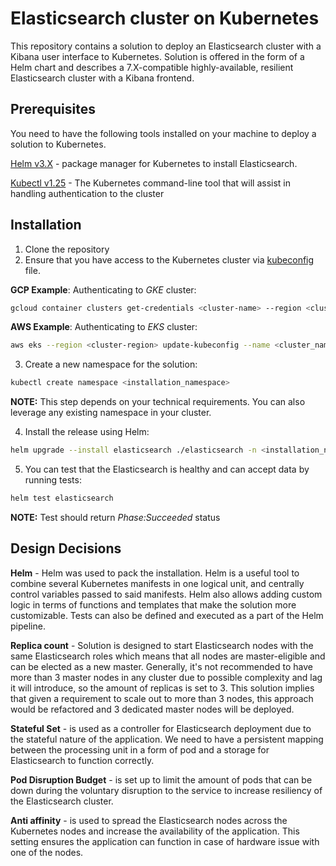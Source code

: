 # Elasticsearch cluster on Kubernetes
 
This repository contains a solution to deploy an Elasticsearch cluster with a Kibana user interface to Kubernetes. Solution is offered in the form of a Helm chart and describes a 7.X-compatible highly-available, resilient Elasticsearch cluster with a Kibana frontend.
 
## Prerequisites
You need to have the following tools installed on your machine to deploy a solution to Kubernetes.
 
[Helm v3.X](https://helm.sh/docs/intro/install/) - package manager for Kubernetes to install Elasticsearch.
 
[Kubectl v1.25](https://kubernetes.io/docs/tasks/tools/#kubectl) - The Kubernetes command-line tool that will assist in handling authentication to the cluster
 
 
## Installation
 
1. Clone the repository
2. Ensure that you have access to the Kubernetes cluster via [kubeconfig](https://kubernetes.io/docs/concepts/configuration/organize-cluster-access-kubeconfig/) file.
 
**GCP Example**: Authenticating to *GKE* cluster:
 
```bash
gcloud container clusters get-credentials <cluster-name> --region <cluster-region>
```

**AWS Example**: Authenticating to *EKS* cluster:
```bash
aws eks --region <cluster-region> update-kubeconfig --name <cluster_name>
```
 
3. Create a new namespace for the solution:
```bash
kubectl create namespace <installation_namespace>
```
**NOTE:** This step depends on your technical requirements. You can also leverage any existing namespace in your cluster.
 
4. Install the release using Helm:
```bash
helm upgrade --install elasticsearch ./elasticsearch -n <installation_namespace>
```
5. You can test that the Elasticsearch is healthy and can accept data by running tests:
```bash
helm test elasticsearch
```
**NOTE:** Test should return *Phase:Succeeded* status
 
## Design Decisions
 
**Helm** - Helm was used to pack the installation. Helm is a useful tool to combine several Kubernetes manifests in one logical unit, and centrally control variables passed to said manifests. Helm also allows adding custom logic in terms of functions and templates that make the solution more customizable. Tests can also be defined and executed as a part of the Helm pipeline.
 
**Replica count** - Solution is designed to start Elasticsearch nodes with the same Elasticsearch roles which means that all nodes are master-eligible and can be elected as a new master. Generally, it's not recommended to have more than 3 master nodes in any cluster due to possible complexity and lag it will introduce, so the amount of replicas is set to 3. This solution implies that given a requirement to scale out to more than 3 nodes, this approach would be refactored and 3 dedicated master nodes will be deployed.
 
**Stateful Set** - is used as a controller for Elasticsearch deployment due to the stateful nature of the application. We need to have a persistent mapping between the processing unit in a form of pod and a storage for Elasticsearch to function correctly.

**Pod Disruption Budget** - is set up to limit the amount of pods that can be down during the voluntary disruption to the service to increase resiliency of the Elasticsearch cluster.

**Anti affinity** - is used to spread the Elasticsearch nodes across the Kubernetes nodes and increase the availability of the application. This setting ensures the application can function in case of hardware issue with one of the nodes.